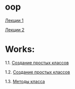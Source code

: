 # oop

[Лекции 1](lections.ipynb)

[Лекции 2]()
# Works:

1.1. [Создание простых классов](пр1.ipynb)

1.2. [Создание простых классов](lab1_2.ipynb)

1.3. [Методы класса](practice1_3.ipynb)
